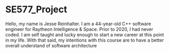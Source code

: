 # SE577_Project

Hello, my name is Jesse Reinhalter. I am a 44-year-old C++ software engineer for Raytheon Intelligence & Space. Prior to 2020, I had never coded. I am self taught and lucky enough to start a new career at this point in my life. With that said, my intentions with this course are to have a better overall understand of software architecture 
